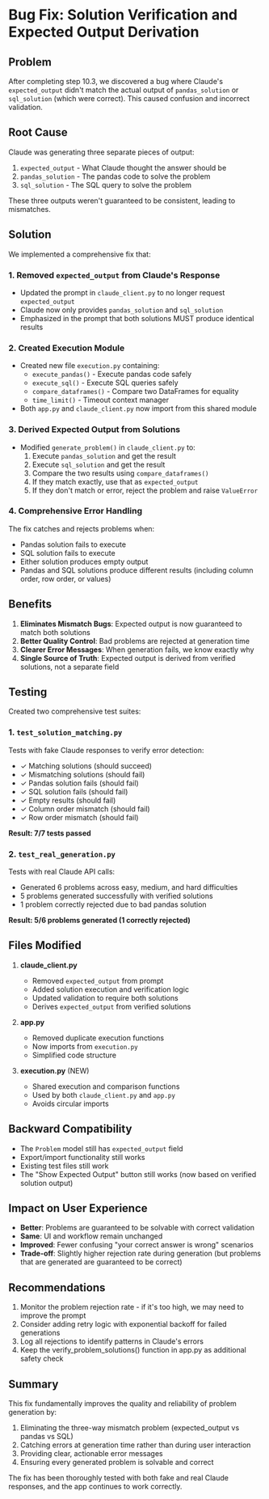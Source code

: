 # Bug Fix: Solution Verification and Expected Output Derivation

## Problem
After completing step 10.3, we discovered a bug where Claude's `expected_output` didn't match the actual output of `pandas_solution` or `sql_solution` (which were correct). This caused confusion and incorrect validation.

## Root Cause
Claude was generating three separate pieces of output:
1. `expected_output` - What Claude thought the answer should be
2. `pandas_solution` - The pandas code to solve the problem
3. `sql_solution` - The SQL query to solve the problem

These three outputs weren't guaranteed to be consistent, leading to mismatches.

## Solution
We implemented a comprehensive fix that:

### 1. Removed `expected_output` from Claude's Response
- Updated the prompt in `claude_client.py` to no longer request `expected_output`
- Claude now only provides `pandas_solution` and `sql_solution`
- Emphasized in the prompt that both solutions MUST produce identical results

### 2. Created Execution Module
- Created new file `execution.py` containing:
  - `execute_pandas()` - Execute pandas code safely
  - `execute_sql()` - Execute SQL queries safely
  - `compare_dataframes()` - Compare two DataFrames for equality
  - `time_limit()` - Timeout context manager
- Both `app.py` and `claude_client.py` now import from this shared module

### 3. Derived Expected Output from Solutions
- Modified `generate_problem()` in `claude_client.py` to:
  1. Execute `pandas_solution` and get the result
  2. Execute `sql_solution` and get the result
  3. Compare the two results using `compare_dataframes()`
  4. If they match exactly, use that as `expected_output`
  5. If they don't match or error, reject the problem and raise `ValueError`

### 4. Comprehensive Error Handling
The fix catches and rejects problems when:
- Pandas solution fails to execute
- SQL solution fails to execute
- Either solution produces empty output
- Pandas and SQL solutions produce different results (including column order, row order, or values)

## Benefits
1. **Eliminates Mismatch Bugs**: Expected output is now guaranteed to match both solutions
2. **Better Quality Control**: Bad problems are rejected at generation time
3. **Clearer Error Messages**: When generation fails, we know exactly why
4. **Single Source of Truth**: Expected output is derived from verified solutions, not a separate field

## Testing
Created two comprehensive test suites:

### 1. `test_solution_matching.py`
Tests with fake Claude responses to verify error detection:
- ✓ Matching solutions (should succeed)
- ✓ Mismatching solutions (should fail)
- ✓ Pandas solution fails (should fail)
- ✓ SQL solution fails (should fail)
- ✓ Empty results (should fail)
- ✓ Column order mismatch (should fail)
- ✓ Row order mismatch (should fail)

**Result: 7/7 tests passed**

### 2. `test_real_generation.py`
Tests with real Claude API calls:
- Generated 6 problems across easy, medium, and hard difficulties
- 5 problems generated successfully with verified solutions
- 1 problem correctly rejected due to bad pandas solution

**Result: 5/6 problems generated (1 correctly rejected)**

## Files Modified
1. **claude_client.py**
   - Removed `expected_output` from prompt
   - Added solution execution and verification logic
   - Updated validation to require both solutions
   - Derives `expected_output` from verified solutions

2. **app.py**
   - Removed duplicate execution functions
   - Now imports from `execution.py`
   - Simplified code structure

3. **execution.py** (NEW)
   - Shared execution and comparison functions
   - Used by both `claude_client.py` and `app.py`
   - Avoids circular imports

## Backward Compatibility
- The `Problem` model still has `expected_output` field
- Export/import functionality still works
- Existing test files still work
- The "Show Expected Output" button still works (now based on verified solution output)

## Impact on User Experience
- **Better**: Problems are guaranteed to be solvable with correct validation
- **Same**: UI and workflow remain unchanged
- **Improved**: Fewer confusing "your correct answer is wrong" scenarios
- **Trade-off**: Slightly higher rejection rate during generation (but problems that are generated are guaranteed to be correct)

## Recommendations
1. Monitor the problem rejection rate - if it's too high, we may need to improve the prompt
2. Consider adding retry logic with exponential backoff for failed generations
3. Log all rejections to identify patterns in Claude's errors
4. Keep the verify_problem_solutions() function in app.py as additional safety check

## Summary
This fix fundamentally improves the quality and reliability of problem generation by:
1. Eliminating the three-way mismatch problem (expected_output vs pandas vs SQL)
2. Catching errors at generation time rather than during user interaction
3. Providing clear, actionable error messages
4. Ensuring every generated problem is solvable and correct

The fix has been thoroughly tested with both fake and real Claude responses, and the app continues to work correctly.
